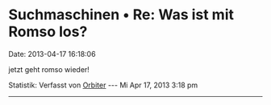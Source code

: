 Suchmaschinen • Re: Was ist mit Romso los?
==========================================

Date: 2013-04-17 16:18:06

jetzt geht romso wieder!

Statistik: Verfasst von
[Orbiter](http://forum.yacy-websuche.de/memberlist.php?mode=viewprofile&u=2)
--- Mi Apr 17, 2013 3:18 pm

------------------------------------------------------------------------
